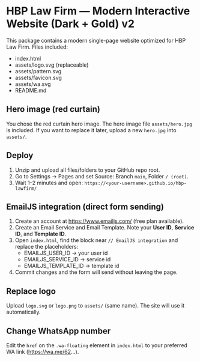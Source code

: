 # HBP Law Firm — Modern Interactive Website (Dark + Gold) v2

This package contains a modern single-page website optimized for HBP Law Firm.
Files included:
- index.html
- assets/logo.svg (replaceable)
- assets/pattern.svg
- assets/favicon.svg
- assets/wa.svg
- README.md

## Hero image (red curtain)
You chose the red curtain hero image. The hero image file `assets/hero.jpg` is included.
If you want to replace it later, upload a new `hero.jpg` into `assets/`.

## Deploy
1. Unzip and upload all files/folders to your GitHub repo root.
2. Go to Settings → Pages and set Source: Branch `main`, Folder `/ (root)`.
3. Wait 1–2 minutes and open: `https://<your-username>.github.io/hbp-lawfirm/`

## EmailJS integration (direct form sending)
1. Create an account at https://www.emailjs.com/ (free plan available).
2. Create an Email Service and Email Template. Note your **User ID**, **Service ID**, and **Template ID**.
3. Open `index.html`, find the block near `// EmailJS integration` and replace the placeholders:
   - EMAILJS_USER_ID -> your user id
   - EMAILJS_SERVICE_ID -> service id
   - EMAILJS_TEMPLATE_ID -> template id
4. Commit changes and the form will send without leaving the page.

## Replace logo
Upload `logo.svg` or `logo.png` to `assets/` (same name). The site will use it automatically.

## Change WhatsApp number
Edit the `href` on the `.wa-floating` element in `index.html` to your preferred WA link (https://wa.me/62...).
